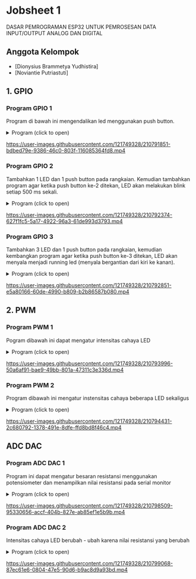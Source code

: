 
# Jobsheet 1 
DASAR PEMROGRAMAN ESP32 UNTUK PEMROSESAN DATA INPUT/OUTPUT ANALOG DAN DIGITAL

## Anggota Kelompok

- [Dionysius Brammetya Yudhistira]
- [Noviantie Putriastuti]

## 1. GPIO
### Program GPIO 1
Program di bawah ini mengendalikan led menggunakan push button.
<details>
    <summary>Program (click to open)</summary>
    
```c
// set pin numbers
const int buttonPin1 = 15;  // the number of the pushbutton pin 
const int buttonPin2 = 2;
const int buttonPin3 = 4;
const int ledPin1 =  5;    // the number of the LED pin
const int ledPin2 =  18;
const int ledPin3 =  19;
int button1, button2, button3;
// variable for storing the pushbutton status 
int buttonState = 0;
void setup() {
Serial.begin(115200);  
// initialize the pushbutton pin as an input 
pinMode(buttonPin1, INPUT);
pinMode(buttonPin2, INPUT);
pinMode(buttonPin3, INPUT);
// initialize the LED pin as an output 
pinMode(ledPin1, OUTPUT);
pinMode(ledPin2, OUTPUT);
pinMode(ledPin3, OUTPUT);
}
void loop() {
// read the state of the pushbutton value 
button1 = digitalRead(buttonPin1); 
button2 = digitalRead(buttonPin2); 
button3 = digitalRead(buttonPin3); 
// check if the pushbutton is pressed. 
// if it is, the buttonState is HIGH 
if (button1 == HIGH) {
    digitalWrite(ledPin1, HIGH);
}  else if (button2 == HIGH){
    digitalWrite(ledPin2, HIGH);
    delay(500);
    digitalWrite(ledPin2, LOW);
    delay(500);
} else if (button3 == HIGH) {
    digitalWrite(ledPin1, HIGH);
    delay(500);
    digitalWrite(ledPin1, LOW);
    delay(500);
    digitalWrite(ledPin2, HIGH);
    delay(500);
    digitalWrite(ledPin2, LOW);
    delay(500);
    digitalWrite(ledPin3, HIGH);
    delay(500);
    digitalWrite(ledPin3, LOW);
    delay(500);
}
}
```
</details>

https://user-images.githubusercontent.com/121749328/210791851-bdbed79e-9386-46c0-803f-116085364fd8.mp4


### Program GPIO 2
Tambahkan 1 LED dan 1 push button pada rangkaian. Kemudian tambahkan program agar ketika push button ke-2 ditekan, LED akan melakukan blink setiap 500 ms sekali.
<details>
    <summary>Program (click to open)</summary>
    
```c
// set pin numbers
const int buttonPin = 4;
const int buttonPin2 = 16;
const int ledPin = 5;
const int ledPin2 = 18;
int buttonState = 0;
int buttonState2 = 0;

void setup() {
 Serial.begin(115200);
 pinMode(buttonPin, INPUT);
 pinMode(buttonPin2, INPUT);
 pinMode(ledPin, OUTPUT);
 pinMode(ledPin2, OUTPUT);
}

void loop() {
 buttonState = digitalRead(buttonPin);
 buttonState2 = digitalRead(buttonPin2);
 Serial.println(buttonState);
 Serial.println(buttonState2);
 
 if (buttonState == HIGH) {
 digitalWrite(ledPin, HIGH);
 } else {
 digitalWrite(ledPin, LOW);
 }
 
 if (buttonState2 == HIGH) {
 digitalWrite(ledPin2, HIGH);
 delay(500);
 digitalWrite(ledPin2, LOW);
 delay(500);
 } else {
 digitalWrite(ledPin2, LOW);
 }
}
```

</details>

https://user-images.githubusercontent.com/121749328/210792374-627f1fc5-5a17-4922-96a3-61de993d3793.mp4


### Program GPIO 3
Tambahkan 3 LED dan 1 push button pada rangkaian, kemudian kembangkan program agar ketika push button ke-3 ditekan, LED akan menyala menjadi running led (menyala bergantian dari kiri ke kanan).
<details>
    <summary>Program (click to open)</summary>

```c
// set pin numbers
const int buttonPin = 4;
const int buttonPin2 = 16;
const int buttonPin3 = 17;
const int ledPin = 5;
const int ledPin2 = 18;
const int ledPin3 = 19;
const int ledPin4 = 21;
const int ledPin5 = 3;
int buttonState = 0;
int buttonState2 = 0;
int buttonState3 = 0;

void setup() {
 Serial.begin(115200);
 pinMode(buttonPin, INPUT);
 pinMode(buttonPin2, INPUT);
 pinMode(buttonPin3, INPUT);
 pinMode(ledPin, OUTPUT);
 pinMode(ledPin2, OUTPUT);
 pinMode(ledPin3, OUTPUT);
 pinMode(ledPin4, OUTPUT);
 pinMode(ledPin5, OUTPUT);
}

void loop() {
 buttonState = digitalRead(buttonPin);
 buttonState2 = digitalRead(buttonPin2);
 buttonState3 = digitalRead(buttonPin3);
 Serial.println(buttonState);
 Serial.println(buttonState2);
 Serial.println(buttonState3);
 
 if (buttonState == HIGH) {
 digitalWrite(ledPin, HIGH);
 } else {
 digitalWrite(ledPin, LOW);
 }
 
 if (buttonState2 == HIGH) {
 digitalWrite(ledPin2, HIGH);
 delay(500);
 digitalWrite(ledPin2, LOW);
 delay(500);
 } else {
 digitalWrite(ledPin2, LOW);
 }
 
 if (buttonState3 == HIGH) {
 digitalWrite(ledPin5, LOW);
 digitalWrite(ledPin3, HIGH);
 delay(100);
 digitalWrite(ledPin3, LOW);
 digitalWrite(ledPin4, HIGH);
 delay(100);
 digitalWrite(ledPin4, LOW);
 digitalWrite(ledPin5, HIGH);
 delay(100);
 } else {
 digitalWrite(ledPin3, LOW);
 digitalWrite(ledPin4, LOW);
 digitalWrite(ledPin5, LOW);
 }
}
```
    
</details>

https://user-images.githubusercontent.com/121749328/210792851-e5a80166-60de-4990-b809-b2b86587b080.mp4


## 2. PWM
### Program PWM 1
Pogram dibawah ini dapat mengatur intensitas cahaya LED
<details>
    <summary>Program (click to open)</summary>

```c
// the number of the LED pin
const int ledPin = 16; // 16 corresponds to GPIO16
// setting PWM properties
const int freq = 5000;
const int ledChannel = 0; //PWM Channel
const int resolution = 8; //resolution bit
void setup(){
 // configure LED PWM functionalitites
 ledcSetup(ledChannel, freq, resolution);
 
 // attach the channel to the GPIO to be controlled
 ledcAttachPin(ledPin, ledChannel);
}
void loop(){
 // increase the LED brightness
for(int dutyCycle = 0; dutyCycle <= 255; dutyCycle++){ 
 // changing the LED brightness with PWM
 ledcWrite(ledChannel, dutyCycle);
 delay(15);
 }
 // decrease the LED brightness
 for(int dutyCycle = 255; dutyCycle >= 0; dutyCycle--){
 // changing the LED brightness with PWM
 ledcWrite(ledChannel, dutyCycle); 
 delay(15);
 }
}
```

</details>

https://user-images.githubusercontent.com/121749328/210793996-50a6af91-bae9-49bb-801a-47311c3e336d.mp4


### Program PWM 2
Program dibawah ini mengatur instensitas cahaya beberapa LED sekaligus
<details>
    <summary>Program (click to open)</summary>
    
```c
// the number of the LED pin
const int ledPin = 16; // 16 corresponds to GPIO16
const int ledPin2 = 17; // 17 corresponds to GPIO17
const int ledPin3 = 5; // 5 corresponds to GPIO5
// setting PWM properties
const int freq = 5000;
const int ledChannel = 0;
const int resolution = 8;
void setup(){
 // configure LED PWM functionalitites
 ledcSetup(ledChannel, freq, resolution);
 
 // attach the channel to the GPIO to be controlled
 ledcAttachPin(ledPin, ledChannel);
 ledcAttachPin(ledPin2, ledChannel);
 ledcAttachPin(ledPin3, ledChannel);
}
void loop(){
 // increase the LED brightness
 for(int dutyCycle = 0; dutyCycle <= 255; dutyCycle++){ 
 // changing the LED brightness with PWM
 ledcWrite(ledChannel, dutyCycle);
 delay(15);
 }
 // decrease the LED brightness
 for(int dutyCycle = 255; dutyCycle >= 0; dutyCycle--){
 // changing the LED brightness with PWM
 ledcWrite(ledChannel, dutyCycle); 
 delay(15);
 }
}
```
    
</details>

https://user-images.githubusercontent.com/121749328/210794431-2c680792-1378-491e-8dfe-ffd8bd8f46c4.mp4


## ADC DAC
### Program ADC DAC 1
Program ini dapat mengatur besaran resistansi menggunakan potensiometer dan menampilkan nilai resistansi pada serial monitor
<details>
    <summary>Program (click to open)</summary>
    
```c
// Potentiometer is connected to GPIO 34 (Analog ADC1_CH6) 
const int potPin = 34;
// variable for storing the potentiometer value
int potValue = 0;
void setup() {
 Serial.begin(115200);
 delay(1000);
}
void loop() {
 // Reading potentiometer value
potValue = analogRead(potPin);
 Serial.println(potValue);
 delay(500);
}
```
    
</details>

https://user-images.githubusercontent.com/121749328/210798509-95330656-accf-404b-827e-ab85ef1e5b9b.mp4


### Program ADC DAC 2
Intensitas cahaya LED berubah - ubah karena nilai resistansi yang berubah
<details>
    <summary>Program (click to open)</summary>
    
```c
// These constants won't change. They're used to give names to the pins used:
const int analogInPin = 34; // Analog input pin that the potentiometer is attached to
const int analogOutPin = 5; // Analog output pin that the LED is attached to
// setting PWM properties
const int freq = 5000;
const int ledChannel = 0;
const int resolution = 8;
int sensorValue = 0; // value read from the pot
int outputValue = 0; // value output to the PWM (analog out)
int analogWrite = 2;
void setup() {
 Serial.begin(115200); // initialize serial communications at 115200 bps:
// configure LED PWM functionalitites
 ledcSetup(ledChannel, freq, resolution);
 
 // attach the channel to the GPIO to be controlled
 ledcAttachPin(analogOutPin, ledChannel);
}
void loop() {
 sensorValue = analogRead(analogInPin); // read the analog in value:
 outputValue = map(sensorValue, 0, 4095, 0, 255); // map it to the range of the analog out:
 analogWrite(analogOutPin, outputValue); // change the analog out value:
// print the results to the Serial Monitor:
 Serial.print("sensor = ");
 Serial.print(sensorValue);
 Serial.print("\t output = ");
 Serial.println(outputValue);
 // wait 2 milliseconds before the next loop for the analog-to-digital
 // converter to settle after the last reading:
 delay(2);
}
```

</details>


https://user-images.githubusercontent.com/121749328/210799068-87ec61e6-0804-47e5-90d6-b9ac8d9a93bd.mp4

